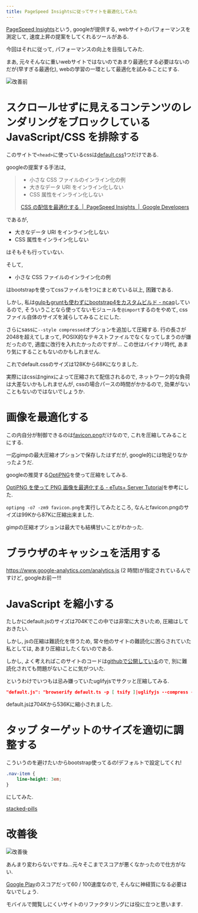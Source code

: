 ```yaml
---
title: PageSpeed Insightsに従ってサイトを最適化してみた
---
```


[PageSpeed Insights](https://developers.google.com/speed/pagespeed/insights/)という,
googleが提供する,
webサイトのパフォーマンスを測定して,
速度上昇の提案をしてくれるツールがある.

今回はそれに従って,
パフォーマンスの向上を目指してみた.

まあ,
元々そんなに重いwebサイトではないのであまり最適化する必要はないのだが(早すぎる最適化),
webの学習の一環として最適化を試みることにする.

![改善前](/asset/screenshot-2016-11-14-09-13-13.png)

# スクロールせずに見えるコンテンツのレンダリングをブロックしている JavaScript/CSS を排除する

このサイトで`<head>`に使っているcssは[default.css](https://www.ncaq.net/default.css)1つだけである.

googleの提案する手法は,

> * 小さな CSS ファイルのインライン化の例
> * 大きなデータ URI をインライン化しない
> * CSS 属性をインライン化しない
>
> [CSS の配信を最適化する  |  PageSpeed Insights  |  Google Developers](https://developers.google.com/speed/docs/insights/OptimizeCSSDelivery)

であるが,

* 大きなデータ URI をインライン化しない
* CSS 属性をインライン化しない

はそもそも行っていない.

そして,

* 小さな CSS ファイルのインライン化の例

はbootstrapを使ってcssファイルを1つにまとめている以上,
困難である.

しかし,
私は[gulpもgruntも使わずにbootstrap4をカスタムビルド - ncaq](https://www.ncaq.net/2016/11/11/)しているので,
そういうことなら使ってないモジュールを`@import`するのをやめて,
cssファイル自体のサイズを減らしてみることにした.

さらにsassに`--style compressed`オプションを追加して圧縮する.
行の長さが2048を超えてしまって,
POSIX的なテキストファイルでなくなってしまうのが嫌だったので,
適度に改行を入れたかったのですが…
この世はバイナリ時代,
あまり気にすることもないのかもしれません.

これでdefault.cssのサイズは128Kから68Kになりました.

実際にはcssはnginxによって圧縮されて配信されるので,
ネットワーク的な負荷は大差ないかもしれませんが,
cssの場合パースの時間がかかるので,
効果がないこともないのではないでしょうか.

# 画像を最適化する

この内自分が制御できるのは[favicon.png](https://www.ncaq.net/favicon.png)だけなので,
これを圧縮してみることにする.

一応gimpの最大圧縮オプションで保存したはずだが,
google的には物足りなかったようだ.

googleの推奨する[OptiPNG](http://optipng.sourceforge.net/)を使って圧縮をしてみる.

[OptiPNG を使って PNG 画像を最適化する - eTuts+ Server Tutorial](http://server.etutsplus.com/install-optipng/)を参考にした.

`optipng -o7 -zm9 favicon.png`を実行してみたところ,
なんとfavicon.pngのサイズは99Kから87Kに圧縮出来ました.

gimpの圧縮オプションは最大でも結構甘いことがわかった.

# ブラウザのキャッシュを活用する

https://www.google-analytics.com/analytics.js (2 時間)が指定されているんですけど,
googleお前ー!!!

# JavaScript を縮小する

たしかにdefault.jsのサイズは704Kでこの中では非常に大きいため,
圧縮はしておきたい.

しかし,
jsの圧縮は難読化を伴うため,
常々他のサイトの難読化に困らされていた私としては,
あまり圧縮はしたくないのである.

しかし,
よく考えればこのサイトのコードは[githubで公開している](https://github.com/ncaq/www.ncaq.net)ので,
別に難読化されても問題がないことに気がついた.

というわけでいつもは忌み嫌っていたuglifyjsでサクッと圧縮してみる.

~~~json
"default.js": "browserify default.ts -p [ tsify ]|uglifyjs --compress -"
~~~

default.jsは704Kから536Kに縮小されました.

# タップ ターゲットのサイズを適切に調整する

こういうのを避けたいからbootstrap使ってるの!デフォルトで設定してくれ!

~~~scss
.nav-item {
    line-height: 3em;
}
~~~

にしてみた.

[stacked-pills](http://v4-alpha.getbootstrap.com/components/navs/#stacked-pills)

# 改善後

![改善後](/asset/screenshot-2016-11-14-11-35-18.png)

あんまり変わらないですね…元々そこまでスコアが悪くなかったので仕方がない.

[Google Play](https://play.google.com/store)のスコアだって60 / 100速度なので,
そんなに神経質になる必要はないでしょう.

モバイルで閲覧しにくいサイトのリファクタリングには役に立つと思います.
